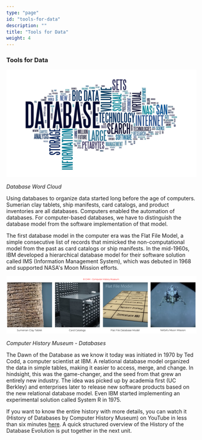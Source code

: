 ```yaml
---
type: "page"
id: "tools-for-data"
description: ""
title: "Tools for Data"
weight: 4
---
```


### Tools for Data

![db-cloud](db-word-cloud.png) 

*Database Word Cloud*

Using databases to organize data started long before the age of computers. Sumerian clay tablets, ship manifests, card catalogs, and product inventories are all databases. Computers enabled the automation of databases. For computer-based databases, we have to distinguish the database model from the software implementation of that model.

The first database model in the computer era was the Flat File Model, a simple consecutive list of records that mimicked the non-computational model from the past as card catalogs or ship manifests. In the mid-1960s, IBM developed a hierarchical database model for their software solution called IMS (Information Management System), which was debuted in 1968 and supported NASA's Moon Mission efforts.

![CHM](CHM.png) 

*Computer History Museum - Databases*

The Dawn of the Database as we know it today was initiated in 1970 by Ted Codd, a computer scientist at IBM. A relational database model organized the data in simple tables, making it easier to access, merge, and change. In hindsight, this was the game-changer, and the seed from that grew an entirely new industry. The idea was picked up by academia first (UC Berkley) and enterprises later to release new software products based on the new relational database model. Even IBM started implementing an experimental solution called System R in 1975.

If you want to know the entire history with more details, you can watch it (History of Databases by Computer History Museum) on YouTube in less than six minutes [here](https://www.youtube.com/watch?v=KG-mqHoXOXY). A quick structured overview of the History of the Database Evolution is put together in the next unit.